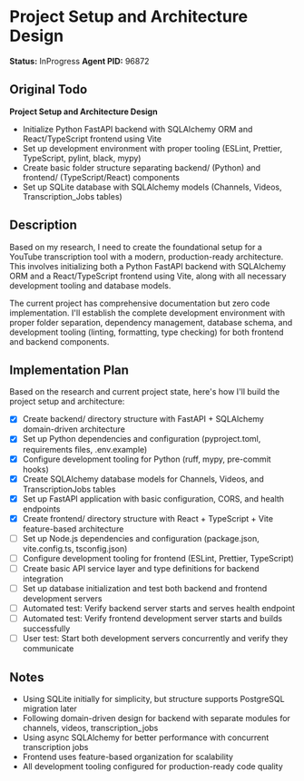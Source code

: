 # Project Setup and Architecture Design
**Status:** InProgress
**Agent PID:** 96872

## Original Todo
**Project Setup and Architecture Design**
- Initialize Python FastAPI backend with SQLAlchemy ORM and React/TypeScript frontend using Vite
- Set up development environment with proper tooling (ESLint, Prettier, TypeScript, pylint, black, mypy)
- Create basic folder structure separating backend/ (Python) and frontend/ (TypeScript/React) components
- Set up SQLite database with SQLAlchemy models (Channels, Videos, Transcription_Jobs tables)

## Description
Based on my research, I need to create the foundational setup for a YouTube transcription tool with a modern, production-ready architecture. This involves initializing both a Python FastAPI backend with SQLAlchemy ORM and a React/TypeScript frontend using Vite, along with all necessary development tooling and database models.

The current project has comprehensive documentation but zero code implementation. I'll establish the complete development environment with proper folder separation, dependency management, database schema, and development tooling (linting, formatting, type checking) for both frontend and backend components.

## Implementation Plan
Based on the research and current project state, here's how I'll build the project setup and architecture:

- [x] Create backend/ directory structure with FastAPI + SQLAlchemy domain-driven architecture
- [x] Set up Python dependencies and configuration (pyproject.toml, requirements files, .env.example)
- [x] Configure development tooling for Python (ruff, mypy, pre-commit hooks)
- [x] Create SQLAlchemy database models for Channels, Videos, and TranscriptionJobs tables
- [x] Set up FastAPI application with basic configuration, CORS, and health endpoints
- [x] Create frontend/ directory structure with React + TypeScript + Vite feature-based architecture
- [ ] Set up Node.js dependencies and configuration (package.json, vite.config.ts, tsconfig.json)
- [ ] Configure development tooling for frontend (ESLint, Prettier, TypeScript)
- [ ] Create basic API service layer and type definitions for backend integration
- [ ] Set up database initialization and test both backend and frontend development servers
- [ ] Automated test: Verify backend server starts and serves health endpoint
- [ ] Automated test: Verify frontend development server starts and builds successfully
- [ ] User test: Start both development servers concurrently and verify they communicate

## Notes
- Using SQLite initially for simplicity, but structure supports PostgreSQL migration later
- Following domain-driven design for backend with separate modules for channels, videos, transcription_jobs
- Using async SQLAlchemy for better performance with concurrent transcription jobs
- Frontend uses feature-based organization for scalability
- All development tooling configured for production-ready code quality
